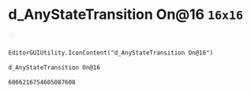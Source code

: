 # d_AnyStateTransition On@16 `16x16`
<img src="/img/d_AnyStateTransition%20On@16.png" width=16 height=16>

``` CSharp
EditorGUIUtility.IconContent("d_AnyStateTransition On@16")
```
```
d_AnyStateTransition On@16
```
```
6066216754605087608
```
